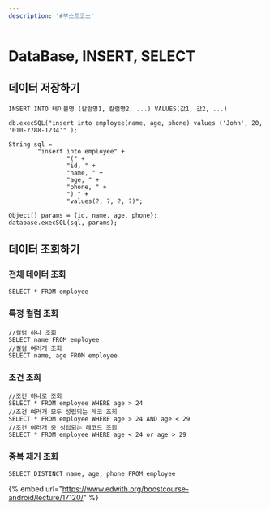 ```yaml
---
description: '#부스트코스'
---
```


# DataBase, INSERT, SELECT

## 데이터 저장하기 

```text
INSERT INTO 테이블명 (칼럼명1, 칼럼명2, ...) VALUES(값1, 값2, ...)
```

```text
db.execSQL("insert into employee(name, age, phone) values ('John', 20, '010-7788-1234'" );
```

```text
String sql =
        "insert into employee" +
                "(" +
                "id, " +
                "name, " +
                "age, " +
                "phone, " +
                ") " +
                "values(?, ?, ?, ?)";

Object[] params = {id, name, age, phone};
database.execSQL(sql, params);
```

## 데이터 조회하기

### 전체 데이터 조회 

```text
SELECT * FROM employee
```

### 특정 컬럼 조회

```text
//컬럼 하나 조회
SELECT name FROM employee
//컬럼 여러개 조회 
SELECT name, age FROM employee
```

### 조건 조회 

```text
//조건 하나로 조회
SELECT * FROM employee WHERE age > 24
//조건 여러개 모두 성립되는 레코 조회 
SELECT * FROM employee WHERE age > 24 AND age < 29 
//조건 여러개 중 성립되는 레코드 조회 
SELECT * FROM employee WHERE age < 24 or age > 29
```

### 중복 제거 조회 

```text
SELECT DISTINCT name, age, phone FROM employee 
```



{% embed url="https://www.edwith.org/boostcourse-android/lecture/17120/" %}




